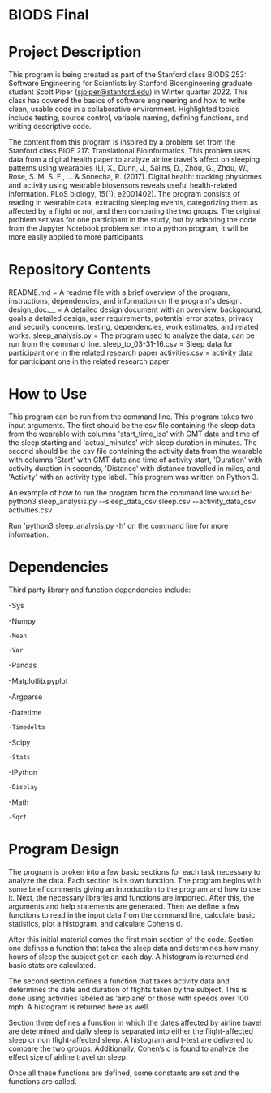 # BIODS Final
# Project Description
This program is being created as part of the Stanford class BIODS 253: Software Engineering for Scientists by Stanford Bioengineering graduate student Scott Piper (sjpiper@stanford.edu) in Winter quarter 2022. This class has covered the basics of software engineering and how to write clean, usable code in a collaborative environment. Highlighted topics include testing, source control, variable naming, defining functions, and writing descriptive code.

The content from this program is inspired by a problem set from the Stanford class BIOE 217: Translational Bioinformatics. This problem uses data from a digital health paper to analyze airline travel’s affect on sleeping patterns using wearables (Li, X., Dunn, J., Salins, D., Zhou, G., Zhou, W., Rose, S. M. S. F., ... & Sonecha, R. (2017). Digital health: tracking physiomes and activity using wearable biosensors reveals useful health-related information. PLoS biology, 15(1), e2001402). The program consists of reading in wearable data, extracting sleeping events, categorizing them as affected by a flight or not, and then comparing the two groups. The original problem set was for one participant in the study, but by adapting the code from the Jupyter Notebook problem set into a python program, it will be more easily applied to more participants.

# Repository Contents
README.md = A readme file with a brief overview of the program, instructions, dependencies, and information on the program's design.
design_doc.__ = A detailed design document with an overview, background, goals a detailed design, user requirements, potential error states, privacy and security concerns, testing, dependencies, work estimates, and related works.
sleep_analysis.py = The program used to analyze the data, can be run from the command line.
sleep_to_03-31-16.csv = Sleep data for participant one in the related research paper
activities.csv = activity data for participant one in the related research paper

# How to Use
This program can be run from the command line. This program takes two input arguments. The first should be the csv file containing the sleep data from the wearable with columns 'start_time_iso' with GMT date and time of the sleep starting and 'actual_minutes' with sleep duration in minutes. The second should be the csv file containing the activity data from the wearable with columns 'Start' with GMT date and time of activity start, 'Duration' with activity duration in seconds, 'Distance' with distance travelled in miles, and 'Activity' with an activity type label. This program was written on Python 3.

An example of how to run the program from the command line would be: python3 sleep_analysis.py --sleep_data_csv sleep.csv --activity_data_csv activities.csv

Run 'python3 sleep_analysis.py -h' on the command line for more information.

# Dependencies
Third party library and function dependencies include:

-Sys

-Numpy 

    -Mean
  
    -Var
  
-Pandas 

-Matplotlib.pyplot

-Argparse 

-Datetime 

    -Timedelta 
  
-Scipy 

    -Stats 
  
-IPython

    -Display 
  
-Math 

    -Sqrt

# Program Design
The program is broken into a few basic sections for each task necessary to analyze the data. Each section is its own function. The program begins with some brief comments giving an introduction to the program and how to use it. Next, the necessary libraries and functions are imported. After this, the arguments and help statements are generated. Then we define a few functions to read in the input data from the command line, calculate basic statistics, plot a histogram, and calculate Cohen’s d.

After this initial material comes the first main section of the code. Section one defines a function that takes the sleep data and determines how many hours of sleep the subject got on each day. A histogram is returned and basic stats are calculated.

The second section defines a function that takes activity data and determines the date and duration of flights taken by the subject. This is done using activities labeled as ‘airplane’ or those with speeds over 100 mph. A histogram is returned here as well.

Section three defines a function in which the dates affected by airline travel are determined and daily sleep is separated into either the flight-affected sleep or non flight-affected sleep. A histogram and t-test are delivered to compare the two groups. Additionally, Cohen’s d is found to analyze the effect size of airline travel on sleep.

Once all these functions are defined, some constants are set and the functions are called.
